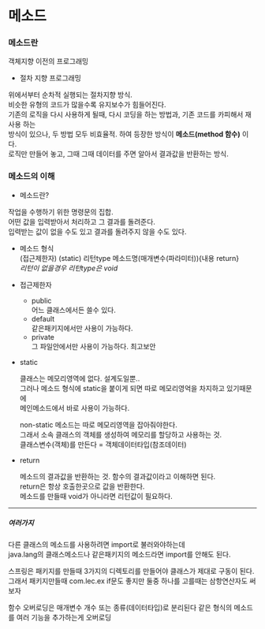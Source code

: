 # 메소드

### 메소드란  
객체지향 이전의 프로그래밍  
- 절차 지향 프로그래밍  
  
위에서부터 순차적 실행되는 절차지향 방식.   
비슷한 유형의 코드가 많을수록 유지보수가 힘들어진다.  
기존의 로직을 다시 사용하게 될때, 다시 코딩을 하는 방법과, 기존 코드를 카피해서 재사용 하는  
방식이 있으나, 두 방법 모두 비효율적. 하여 등장한 방식이 **메소드(method 함수)** 이다.  
로직만 만들어 놓고, 그때 그때 데이터를 주면 알아서 결과값을 반환하는 방식.

### 메소드의 이해
- 메소드란?  
  
작업을 수행하기 위한 명령문의 집합.  
어떤 값을 입력받아서 처리하고 그 결과를 돌려준다.  
입력받는 값이 없을 수도 있고 결과를 돌려주지 않을 수도 있다.  

  - 메소드 형식  
(접근제한자) (static) 리턴type 메소드명(매개변수(파라미터)){내용 return}  
*리턴이 없을경우 리턴type은 void*

  - 접근제한자  
    - public  
     어느 클래스에서든 쓸수 있다.  
    - default  
     같은패키지에서만 사용이 가능하다.  
    - private  
    그 파일안에서만 사용이 가능하다. 최고보안  
  
  - static  
     
    클래스는 메모리영역에 없다. 설계도일뿐..  
   그러나 메소드 형식에 static을 붙이게 되면 따로 메모리영억을 차지하고 있기때문에  
   메인메소드에서 바로 사용이 가능하다.  
     
     non-static 메소드는 따로 메모리영역을 잡아줘야한다.  
   그래서 소속 클래스의 객체를 생성하여 메모리를 할당하고 사용하는 것.  
   클래스변수(객체)를 만든다 = 객체데이터타입(참조데이터)  
     
     
  - return  
     
    메소드의 결과값을 반환하는 것. 함수의 결과값이라고 이해하면 된다.  
    return은 항상 호출한곳으로 값을 반환한다.  
    메소드를 만들때 void가 아니라면 리턴값이 필요하다.  
  
------  

##### 여러가지  

다른 클래스의 메소드를 사용하려면 import로 불러와야하는데  
  java.lang의 클래스메소드나 같은패키지의 메소드라면 import를 안해도 된다.
  
스프링은 패키지를 만들때 3가지의 디렉토리를 만들어야 클래스가 제대로 구동이 된다. 그래서 패키지만들때 com.lec.ex
if문도 좋지만 둘중 하나를 고를때는 삼항연산자도 써보자

함수 오버로딩은 매개변수 개수 또는 종류(데이터타입)로 분리된다
같은 형식의 메소드를 여러 기능을 추가하는게 오버로딩 

